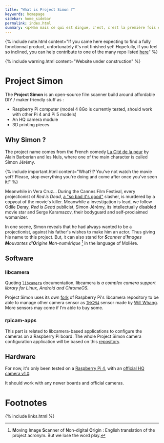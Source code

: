 ```yaml
---
title: "What is Project Simon ?"
keywords: homepage
sidebar: home_sidebar
permalink: index.html
summary: <q>Nan mais ce qui est dingue, c'est, c'est la première fois que j'en vois une, en vraie, une Kineuton!</q> Simon Jérémi, from the funniest French comedy <a href="https://letterboxd.com/film/fear-city-a-family-style-comedy/" target="_blank">La Cité de la peur</a>, eclaimed in front of the Kinoton projector he'd been dreaming of since childhood. Project Simon aims to build a 35 mm film scanner with a Raspberry Pi.
---
```


{% include note.html content="If you came here expecting to find a fully fonctionnal product, unfortunately it's not finished yet! Hopefully, if you feel so inclined, you can help contribute to one of the many repo listed <a href='https://github.com/orgs/ProjectSimon/repositories' target='_blank'>here</a>" %}

{% include warning.html content="Website under construction" %}

# Project Simon

The **Project Simon** is an open-source film scanner build around affordable DIY / maker friendly stuff as :
* Raspberry Pi computer (model 4 8Go is currently tested, should work with other Pi 4 and Pi 5 models)
* An HQ camera module
* 3D printing pieces

## Why Simon ?

The project name comes from the French comedy <a href="https://letterboxd.com/film/fear-city-a-family-style-comedy/" target="_blank">La Cité de la peur</a> by Alain Barberian and les Nuls, where one of the main character is called Simon Jérémy.

{% include important.html content="What?!? You've not watch the movie yet? Please, stop everything you're doing and come after once you've seen it!" %}

Meanwhile in Vera Cruz... During the Cannes Film Festival, every projectionist of <i>Red is Dead</i>, <a href="https://en.wikipedia.org/wiki/Cult_film#%22So_bad_it's_good%22">a "so bad it's good"</a> slasher, is murdered by a copycat of the movie's killer. Meanwhile a investigation is lead, we follow Odile Deray, <i>Red is Dead</i> publicist, Simon Jérémy, its intellectually disabled movie star and Serge Karamazov, their bodyguard and self-proclaimed womanizer.

In one scene, Simon reveals that he had always wanted to be a projectionist, against his father's wishes to make him an actor. Thus giving his name to this project. But, it can also stand for <i><b>S</b>canner d'<b>I</b>mages <b>M</b>ouvantes d'<b>O</b>rigine <b>N</b>on-numérique</i> [^1] in the language of Molière.

## Software

### libcamera

Quoting [`libcamera`](https://libcamera.org/) documentation, libcamera is <i>a complex camera support library for Linux, Android and ChromeOS.</i>

Project Simon uses its own [fork](https://github.com/ProjectSimon/libcamera) of Raspberry Pi's libcamera repository to be able to manage other camera sensor as [`IMX294`](https://www.willwhang.dev/OneInchEye/) sensor made by [Will Whang](https://www.willwhang.dev/). More sensors may come if I'm able to buy some.

### rpicam-apps

This part is related to libcamera-based applications to configure the cameras on a Raspberry Pi board. The whole Project Simon camera configuration application will be based on this [repository](https://github.com/ProjectSimon/rpicam-apps).

## Hardware

For now, it's only been tested on a [Raspberry Pi 4](https://www.raspberrypi.com/products/raspberry-pi-4-model-b/), with an [official HQ camera v1.0](https://www.raspberrypi.com/products/raspberry-pi-high-quality-camera/).

It should work with any newer boards and official cameras.

# Footnotes
[^1]: <b>M</b>oving <b>I</b>mage <b>S</b>canner of <b>N</b>on-digital <b>O</b>rigin : English translation of the project acronym. But we lose the word play.

{% include links.html %}
